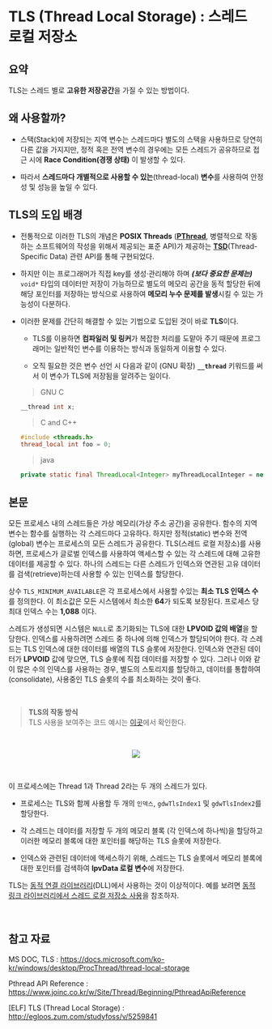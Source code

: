 # TLS (Thread Local Storage) : 스레드 로컬 저장소

## 요약

TLS는 스레드 별로 **고유한 저장공간**을 가질 수 있는 방법이다.

## 왜 사용할까?

- 스택(Stack)에 저장되는 지역 변수는 스레드마다 별도의 스택을 사용하므로 당연히 다른 값을 가지지만, 정적 혹은 전역 변수의 경우에는 모든 스레드가 공유하므로 접근 시에 **Race Condition(경쟁 상태)** 이 발생할 수 있다.

- 따라서 **스레드마다 개별적으로 사용할 수 있는**(thread-local) **변수**를 사용하여 안정성 및 성능을 높일 수 있다.

## TLS의 도입 배경

- 전통적으로 이러한 TLS의 개념은 **POSIX Threads** ([**PThread**](https://www.joinc.co.kr/w/Site/Thread/Beginning/PthreadApiReference#AEN230), 병렬적으로 작동하는 소프트웨어의 작성을 위해서 제공되는 표준 API)가 제공하는 [**TSD**](https://www.joinc.co.kr/w/Site/Thread/Advanced/DeepThread#AEN62)(Thread-Specific Data) 관련 API를 통해 구현되었다.

- 하지만 이는 프로그래머가 직접 key를 생성·관리해야 하며 ***(보다 중요한 문제는)*** `void*` 타입의 데이터만 저장이 가능하므로 별도의 메모리 공간을 동적 할당한 뒤에 해당 포인터를 저장하는 방식으로 사용하여 **메모리 누수 문제를 발생**시킬 수 있는 가능성이 다분하다.

- 이러한 문제를 간단히 해결할 수 있는 기법으로 도입된 것이 바로 **TLS**이다.

  - TLS를 이용하면 **컴파일러 및 링커**가 복잡한 처리를 도맡아 주기 때문에 프로그래머는 일반적인 변수를 이용하는 방식과 동일하게 이용할 수 있다.

  - 오직 필요한 것은 변수 선언 시 다음과 같이 (GNU 확장) **`__thread`** 키워드를 써서 이 변수가 TLS에 저장됨을 알려주는 일이다.

  > GNU C

  ```c
  __thread int x;
  ```

  > C and C++

  ```c
  #include <threads.h>
  thread_local int foo = 0;
  ```

  > java

  ```java
  private static final ThreadLocal<Integer> myThreadLocalInteger = new ThreadLocal<Integer>();
  ```

## 본문

모든 프로세스 내의 스레드들은 가상 메모리(가상 주소 공간)을 공유한다. 함수의 지역 변수는 함수를 실행하는 각 스레드마다 고유하다. 하지만 정적(static) 변수와 전역(global) 변수는 프로세스의 모든 스레드가 공유한다. TLS(스레드 로컬 저장소)를 사용하면, 프로세스가 글로벌 인덱스를 사용하여 액세스할 수 있는 각 스레드에 대해 고유한 데이터를 제공할 수 있다. 하나의 스레드는 다른 스레드가 인덱스와 연관된 고유 데이터를 검색(retrieve)하는데 사용할 수 있는 인덱스를 할당한다.

상수 `TLS_MINIMUM_AVAILABLE`은 각 프로세스에서 사용할 수있는 **최소 TLS 인덱스 수**를 정의한다. 이 최소값은 모든 시스템에서 최소한 **64**가 되도록 보장된다. 프로세스 당 최대 인덱스 수는 **1,088** 이다.

스레드가 생성되면 시스템은 `NULL`로 초기화되는 TLS에 대한 **LPVOID 값의 배열**을 할당한다. 인덱스를 사용하려면 스레드 중 하나에 의해 인덱스가 할당되어야 한다. 각 스레드는 TLS 인덱스에 대한 데이터를 배열의 TLS 슬롯에 저장한다. 인덱스와 연관된 데이터가 **LPVOID** 값에 맞으면, TLS 슬롯에 직접 데이터를 저장할 수 있다. 그러나 이와 같이 많은 수의 인덱스를 사용하는 경우, 별도의 스토리지를 할당하고, 데이터를 통합하여(consolidate), 사용중인 TLS 슬롯의 수를 최소화하는 것이 좋다.

<br>

> **TLS의 작동 방식**<br>TLS 사용을 보여주는 코드 예시는 [이곳](https://docs.microsoft.com/ko-kr/windows/desktop/ProcThread/using-thread-local-storage)에서 확인한다.

<br>

<p align = 'center'>
<img src = 'https://user-images.githubusercontent.com/39554623/56490378-017f7580-6520-11e9-915a-43df07c42630.png'>
</p>

<br>

이 프로세스에는 Thread 1과 Thread 2라는 두 개의 스레드가 있다.

- 프로세스는 TLS와 함께 사용할 두 개의 `인덱스`, `gdwTlsIndex1` 및 `gdwTlsIndex2`를 할당한다.

- 각 스레드는 데이터를 저장할 두 개의 메모리 블록 (각 인덱스에 하나씩)을 할당하고 이러한 메모리 블록에 대한 포인터를 해당하는 TLS 슬롯에 저장한다.

- 인덱스와 관련된 데이터에 액세스하기 위해, 스레드는 TLS 슬롯에서 메모리 블록에 대한 포인터를 검색하여 **lpvData 로컬 변수**에 저장한다.

TLS는 [동적 연결 라이브러리](https://github.com/june0122/TIL/blob/master/C/library.md)(DLL)에서 사용하는 것이 이상적이다. 예를 보려면 [동적 링크 라이브러리에서 스레드 로컬 저장소 사용](https://docs.microsoft.com/ko-kr/windows/desktop/Dlls/using-thread-local-storage-in-a-dynamic-link-library)을 참조하자.

<br>

## 참고 자료

MS DOC, TLS : https://docs.microsoft.com/ko-kr/windows/desktop/ProcThread/thread-local-storage

Pthread API Reference : https://www.joinc.co.kr/w/Site/Thread/Beginning/PthreadApiReference

[ELF] TLS (Thread Local Storage) : http://egloos.zum.com/studyfoss/v/5259841
